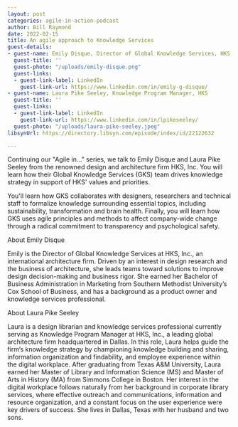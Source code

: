 ```yaml
---
layout: post
categories: agile-in-action-podcast
author: Bill Raymond
date: 2022-02-15
title: An agile approach to Knowledge Services
guest-details:
- guest-name: Emily Disque, Director of Global Knowledge Services, HKS
  guest-title: ''
  guest-photo: "/uploads/emily-disque.png"
  guest-links:
  - guest-link-label: LinkedIn
    guest-link-url: https://www.linkedin.com/in/emily-g-disque/
- guest-name: Laura Pike Seeley, Knowledge Program Manager, HKS
  guest-title: ''
  guest-links:
  - guest-link-label: LinkedIn
    guest-link-url: https://www.linkedin.com/in/lpikeseeley/
  guest-photo: "/uploads/laura-pike-seeley.jpeg"
libsynUrl: https://directory.libsyn.com/episode/index/id/22122632

---
```

Continuing our "Agile in..." series, we talk to Emily Disque and Laura Pike Seeley from the renowned design and architecture firm HKS, Inc. You will learn how their Global Knowledge Services (GKS) team drives knowledge strategy in support of HKS' values and priorities.

You'll learn how GKS collaborates with designers, researchers and technical staff to formalize knowledge surrounding essential topics, including sustainability, transformation and brain health. Finally, you will learn how GKS uses agile principles and methods to affect company-wide change through a radical commitment to transparency and psychological safety.

About Emily Disque

Emily is the Director of Global Knowledge Services at HKS, Inc., an international architecture firm. Driven by an interest in design research and the business of architecture, she leads teams toward solutions to improve design decision-making and business rigor. She earned her Bachelor of Business Administration in Marketing from Southern Methodist University’s Cox School of Business, and has a background as a product owner and knowledge services professional.

About Laura Pike Seeley

Laura is a design librarian and knowledge services professional currently serving as Knowledge Program Manager at HKS, Inc., a leading global architecture firm headquartered in Dallas. In this role, Laura helps guide the firm’s knowledge strategy by championing knowledge building and sharing, information organization and findability, and employee experience within the digital workplace. After graduating from Texas A&M University, Laura earned her Master of Library and Information Science (MS) and Master of Arts in History (MA) from Simmons College in Boston. Her interest in the digital workplace follows naturally from her background in corporate library services, where effective outreach and communications, information and resource organization, and a constant focus on the user experience were key drivers of success. She lives in Dallas, Texas with her husband and two sons.